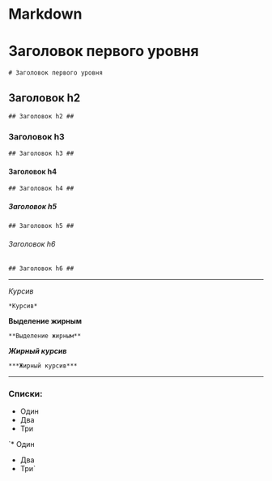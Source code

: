 # Markdown

# Заголовок первого уровня
`# Заголовок первого уровня`

## Заголовок h2
`## Заголовок h2 ##`

### Заголовок h3
`## Заголовок h3 ##`

#### Заголовок h4
`## Заголовок h4 ##`

##### Заголовок h5
`## Заголовок h5 ##`

###### Заголовок h6
`## Заголовок h6 ##`

-------------------------------------------------------------------------------------------------------------------------

*Курсив*

`*Курсив*`

**Выделение жирным**

`**Выделение жирным**`

***Жирный курсив***

`***Жирный курсив***`

-------------------------------------------------------------------------------------------------------------------------

### Списки:
* Один
* Два
* Три

`* Один
* Два
* Три`
